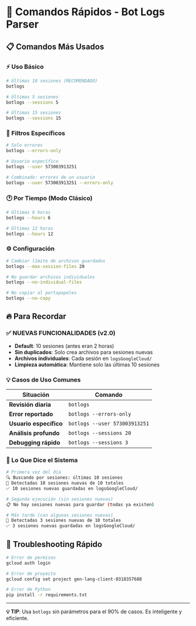 # 🚀 Comandos Rápidos - Bot Logs Parser

## 📋 Comandos Más Usados

### ⚡ Uso Básico
```bash
# Últimas 10 sesiones (RECOMENDADO)
botlogs

# Últimas 5 sesiones
botlogs --sessions 5

# Últimas 15 sesiones
botlogs --sessions 15
```

### 🎯 Filtros Específicos
```bash
# Solo errores
botlogs --errors-only

# Usuario específico
botlogs --user 573003913251

# Combinado: errores de un usuario
botlogs --user 573003913251 --errors-only
```

### 🕐 Por Tiempo (Modo Clásico)
```bash
# Últimas 6 horas
botlogs --hours 6

# Últimas 12 horas
botlogs --hours 12
```

### ⚙️ Configuración
```bash
# Cambiar límite de archivos guardados
botlogs --max-session-files 20

# No guardar archivos individuales
botlogs --no-individual-files

# No copiar al portapapeles
botlogs --no-copy
```

## 🔥 Para Recordar

### ✅ NUEVAS FUNCIONALIDADES (v2.0)
- **Default**: 10 sesiones (antes eran 2 horas)
- **Sin duplicados**: Solo crea archivos para sesiones nuevas
- **Archivos individuales**: Cada sesión en `logsGoogleCloud/`
- **Limpieza automática**: Mantiene solo las últimas 10 sesiones

### 💡 Casos de Uso Comunes

| Situación | Comando |
|-----------|---------|
| **Revisión diaria** | `botlogs` |
| **Error reportado** | `botlogs --errors-only` |
| **Usuario específico** | `botlogs --user 573003913251` |
| **Análisis profundo** | `botlogs --sessions 20` |
| **Debugging rápido** | `botlogs --sessions 3` |

### 🎯 Lo Que Dice el Sistema

```bash
# Primera vez del día
🔍 Buscando por sesiones: últimas 10 sesiones
📝 Detectadas 10 sesiones nuevas de 10 totales
✅ 10 sesiones nuevas guardadas en logsGoogleCloud/

# Segunda ejecución (sin sesiones nuevas)
📋 No hay sesiones nuevas para guardar (todas ya existen)

# Más tarde (con algunas sesiones nuevas)
📝 Detectadas 3 sesiones nuevas de 10 totales
✅ 3 sesiones nuevas guardadas en logsGoogleCloud/
```

## 🚨 Troubleshooting Rápido

```bash
# Error de permisos
gcloud auth login

# Error de proyecto
gcloud config set project gen-lang-client-0318357688

# Error de Python
pip install -r requirements.txt
```

---

**💡 TIP**: Usa `botlogs` sin parámetros para el 90% de casos. Es inteligente y eficiente. 